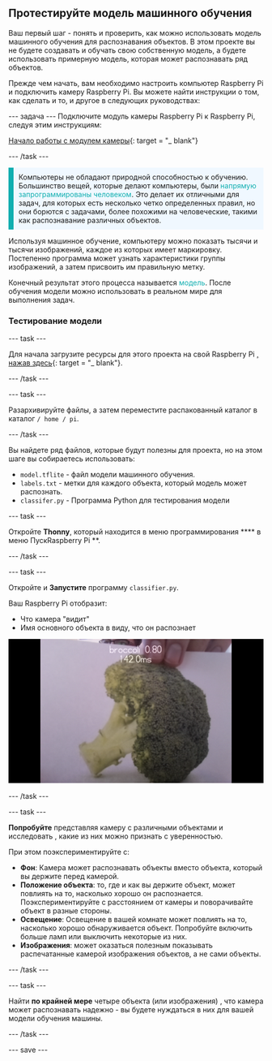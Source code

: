 ## Протестируйте модель машинного обучения

Ваш первый шаг - понять и проверить, как можно использовать модель машинного обучения для распознавания объектов. В этом проекте вы не будете создавать и обучать свою собственную модель, а будете использовать примерную модель, которая может распознавать ряд объектов.

Прежде чем начать, вам необходимо настроить компьютер Raspberry Pi и подключить камеру Raspberry Pi. Вы можете найти инструкции о том, как сделать и то, и другое в следующих руководствах:

--- задача --- Подключите модуль камеры Raspberry Pi к Raspberry Pi, следуя этим инструкциям:

[Начало работы с модулем камеры](https://projects.raspberrypi.org/en/projects/getting-started-with-picamera){: target = "_ blank"}

--- /task ---

<p style="border-left: solid; border-width:10px; border-color: #0faeb0; background-color: aliceblue; padding: 10px;">
Компьютеры не обладают природной способностью к обучению. Большинство вещей, которые делают компьютеры, были <span style="color: #0faeb0">напрямую запрограммированы человеком</span>. Это делает их отличными для задач, для которых есть несколько четко определенных правил, но они борются с задачами, более похожими на человеческие, такими как распознавание различных объектов.

Используя машинное обучение, компьютеру можно показать тысячи и тысячи изображений, каждое из которых имеет маркировку. Постепенно программа может узнать характеристики группы изображений, а затем присвоить им правильную метку.

Конечный результат этого процесса называется <span style="color: #0faeb0">модель</span>. После обучения модели можно использовать в реальном мире для выполнения задач. 
</p>

### Тестирование модели

--- task ---

 Для начала загрузите ресурсы для этого проекта на свой Raspberry Pi [, нажав здесь](http://rpf.io/p/en/robot-face-go){: target = "_ blank"}.

 --- /task ---

 --- task ---

 Разархивируйте файлы, а затем переместите распакованный каталог в каталог `/ home / pi`.

 --- /task ---

 Вы найдете ряд файлов, которые будут полезны для проекта, но на этом шаге вы собираетесь использовать:

 - `model.tflite` - файл модели машинного обучения.
 - `labels.txt` - метки для каждого объекта, который модель может распознать.
 - `classifer.py` - Программа Python для тестирования модели

--- task ---

Откройте **Thonny**, который находится в меню программирования **** в меню Пуск</strong>Raspberry Pi **. </p>

 --- /task ---

--- task ---

Откройте и **Запустите** программу `classifier.py`.

Ваш Raspberry Pi отобразит:
+ Что камера "видит"
+ Имя основного объекта в виду, что он распознает

 ![Изображение работающего проекта распознавателя.](images/classifier.png)

--- /task ---

--- task ---

 **Попробуйте** представляя камеру с различными объектами и исследовать , какие из них можно признать с уверенностью.

 При этом поэкспериментируйте с:
   - **Фон**: Камера может распознавать объекты вместо объекта, который вы держите перед камерой.
   - **Положение объекта**: то, где и как вы держите объект, может повлиять на то, насколько хорошо он распознается. Поэкспериментируйте с расстоянием от камеры и поворачивайте объект в разные стороны.
   - **Освещение**: Освещение в вашей комнате может повлиять на то, насколько хорошо обнаруживается объект. Попробуйте включить больше ламп или выключить некоторые из них.
   - **Изображения**: может оказаться полезным показывать распечатанные камерой изображения объектов, а не сами объекты.

--- /task ---

--- task ---

Найти **по крайней мере** четыре объекта (или изображения) , что камера может распознавать надежно - вы будете нуждаться в них для вашей модели обучения машины.

--- /task ---

--- save ---
